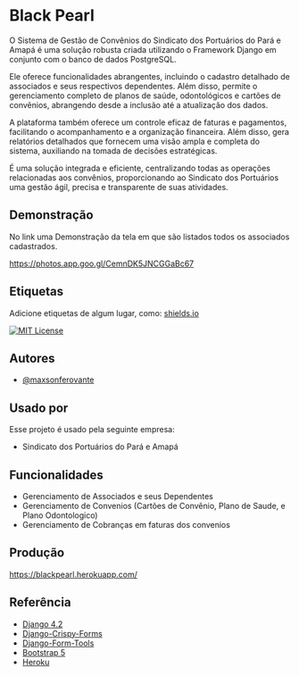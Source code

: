 

# Black Pearl

O Sistema de Gestão de Convênios do Sindicato dos Portuários do Pará e Amapá é uma solução robusta criada utilizando o Framework Django em conjunto com o banco de dados PostgreSQL.

Ele oferece funcionalidades abrangentes, incluindo o cadastro detalhado de associados e seus respectivos dependentes. Além disso, permite o gerenciamento completo de planos de saúde, odontológicos e cartões de convênios, abrangendo desde a inclusão até a atualização dos dados.

A plataforma também oferece um controle eficaz de faturas e pagamentos, facilitando o acompanhamento e a organização financeira. Além disso, gera relatórios detalhados que fornecem uma visão ampla e completa do sistema, auxiliando na tomada de decisões estratégicas.

É uma solução integrada e eficiente, centralizando todas as operações relacionadas aos convênios, proporcionando ao Sindicato dos Portuários uma gestão ágil, precisa e transparente de suas atividades.


## Demonstração

No link uma Demonstração da tela em que são listados todos os associados cadastrados.

https://photos.app.goo.gl/CemnDK5JNCGGaBc67

## Etiquetas

Adicione etiquetas de algum lugar, como: [shields.io](https://shields.io/)

[![MIT License](https://img.shields.io/badge/License-MIT-green.svg)](https://choosealicense.com/licenses/mit/)


## Autores

- [@maxsonferovante](https://github.com/maxsonferovante)

## Usado por

Esse projeto é usado pela seguinte empresa:

- Sindicato dos Portuários do Pará e Amapá



## Funcionalidades

- Gerenciamento de Associados e seus Dependentes
- Gerenciamento de Convenios (Cartões de Convênio, Plano de Saude, e Plano Odontologico)
- Gerenciamento de Cobranças em faturas dos convenios

## Produção

https://blackpearl.herokuapp.com/

## Referência

 - [Django 4.2](https://www.djangoproject.com/)
 - [Django-Crispy-Forms](https://django-crispy-forms.readthedocs.io/en/latest/index.html)
 - [Django-Form-Tools](https://django-formtools.readthedocs.io/en/latest/index.html)
 - [Bootstrap 5](https://getbootstrap.com/docs/5.3/getting-started/introduction/)
 - [Heroku](https://www.heroku.com/home?)



